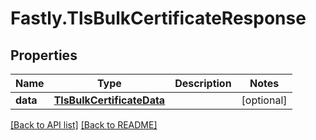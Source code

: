 # Fastly.TlsBulkCertificateResponse

## Properties

Name | Type | Description | Notes
------------ | ------------- | ------------- | -------------
**data** | [**TlsBulkCertificateData**](TlsBulkCertificateData.md) |  | [optional] 



[[Back to API list]](../../README.md#endpoints) [[Back to README]](../../README.md)
